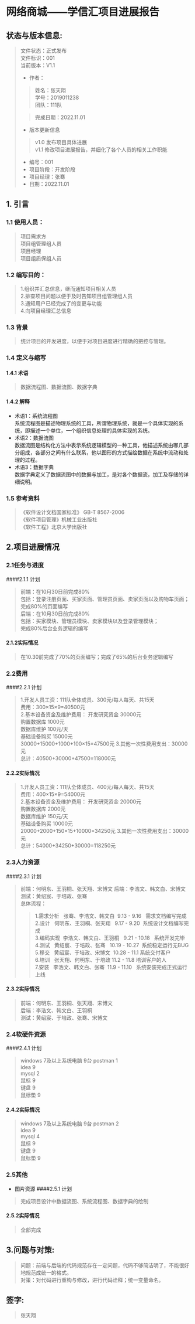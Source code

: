 # 网络商城——学信汇项目进展报告
## 状态与版本信息:
>文件状态：正式发布  
>文件标识：001  
>当前版本：V1.1  
> - 作者：
> > 姓名：张天翔  
>   学号：2019011238  
>   团队：111队
>
> > 完成日期：2022.11.01
> 
> - 版本更新信息
> >v1.0 发布项目具体进展   
>  v1.1 修改项目进展报告，并细化了各个人员的相关工作职能
> - 编号：001  
> - 项目阶段：开发阶段
> - 项目经理：张骞
> - 日期：2022.11.01

## 1.  引言
### 1.1 使用人员：
> 项目需求方   
> 项目组管理组人员  
> 项目经理  
> 项目组质保组人员  
### 1.2 编写目的：
> 1.组织并汇总信息，继而通知项目相关人员  
> 2.排查项目问题以便于及时告知项目组管理组人员   
> 3.通知用户已经完成了的变更与功能  
> 4.向项目经理汇总信息  
  
### 1.3 背景
> 统计项目的开发进度，以便于对项目进度进行精确的把控与管理。
### 1.4 定义与缩写
#### 1.4.1 术语  
> 数据流程图、数据流图、数据字典
#### 1.4.2 解释 
- 术语1：系统流程图  
  系统流程图是描述物理系统的工具，所谓物理系统，就是一个具体实现的系统，即描述一个单位，一个组织信息处理的具体实现的系统。
- 术语2：数据流图  
  数据流图是结构化方法中表示系统逻辑模型的一种工具，他描述系统由哪几部分组成，各部分之间有什么联系，他以图形的方式描绘数据在系统中流动和处理的过程。
- 术语3：数据字典  
  数据字典定义了数据流图中的数据与加工，是对各个数据流，加工及存储的详细说明。

### 1.5 参考资料
> 《软件设计文档国家标准》 GB-T 8567-2006  
> 《软件项目管理》机械工业出版社  
> 《软件工程》北京大学出版社



## 2.项目进展情况
### 2.1任务与进度
####2.1.1 计划
> 前端：在10月30日前完成80%  
> 包括：登录注册页面、买家页面、管理员页面、卖家页面以及购物车页面；  
> 完成80%的页面编写  
> 后端：在10月30日前完成80%  
> 包括：买家模块、管理员模块、卖家模块以及登录管理模块；  
> 完成80%后台业务逻辑的编写    
#### 2.1.2实际情况
> 在10.30前完成了70%的页面编写；完成了65%的后台业务逻辑编写
### 2.2费用
####2.2.1 计划
> 1.开发人员工资：111队全体成员、300元/每人每天、共15天  
> 费用：300×15×9=40500元  
> 2.基本设备资金及维护费用： 
> 开发研究资金 30000元  
> 购置数据库 1000元  
> 数据库维护 100元/天  
> 基础设备购买 15000元  
> 30000+15000+1000+100×15=47500元
> 3.其他一次性费用支出：30000元  
> 总计：40500+30000+47500=118000元
#### 2.2.2实际情况
> 1.开发人员工资：111队全体成员、400元/每人每天、共15天  
> 费用：400×15×9=54000元  
> 2.基本设备资金及维护费用：
> 开发研究资金 20000元  
> 购置数据库 2000元  
> 数据库维护 150元/天  
> 基础设备购买 10000元  
> 20000+2000+150×15+10000=34250元
> 3.其他一次性费用支出：30000元  
> 总计：54000+34250+30000=118250元
### 2.3人力资源
####2.3.1 计划
> 前端：何明东、王羽桐、张天翔、宋博文 
> 后端：李浩文、韩文白、宋博文  
> 测试：黄绍宸、于培政、张骞  
> 总体流程：
> > 1.需求分析   张骞、李浩文、韩文白  9.13 - 9.16   需求文档编写完成  
2.设计   何明东、王羽桐、张天翔   9.17 - 9.20  系统设计文档编写完成  
3.编码实现  李浩文、韩文白、王羽桐   9.21 - 10.18   系统开发完毕  
4.测试   黄绍宸、于培政、张骞   10.19 - 10.27  系统稳定运行无BUG  
5.移交   黄绍宸、于培政、宋博文  10.28 - 11.1 系统交付客户  
6.培训   张天翔、何明东、于培政 11.2 - 11.8 培训客户的人  
7.安装   李浩文、韩文白、张骞  11.9 - 11.10   系统安装完成正式运行上线
#### 2.3.2实际情况
> 前端：何明东、王羽桐、张天翔、宋博文  
> 后端：李浩文、韩文白、王羽桐  
> 测试：黄绍宸、于培政、张骞、宋博文
### 2.4软硬件资源
####2.4.1 计划
> windows 7及以上系统电脑 9台 
> postman 1  
> idea 9  
> mysql 2  
> 鼠标 9  
> 键盘 9  
> 鼠标垫 9  
#### 2.4.2实际情况
> windows 7及以上系统电脑 9台
> postman 2  
> idea 9  
> mysql 4  
> 鼠标 9  
> 键盘 9  
> 鼠标垫 9
### 2.5其他
- 图片资源
####2.5.1 计划
> 完成项目设计中数据流图、系统流程图、数据字典的绘制
#### 2.5.2实际情况
> 全部完成

## 3.问题与对策:
> 问题：前端与后端的代码规范存在一定问题，代码不够简洁明了，不能很好地规范成统一的格式。   
> 对策：对代码进行重构与修改，进行代码诠释；统一变量命名。

## 签字:
> 张天翔